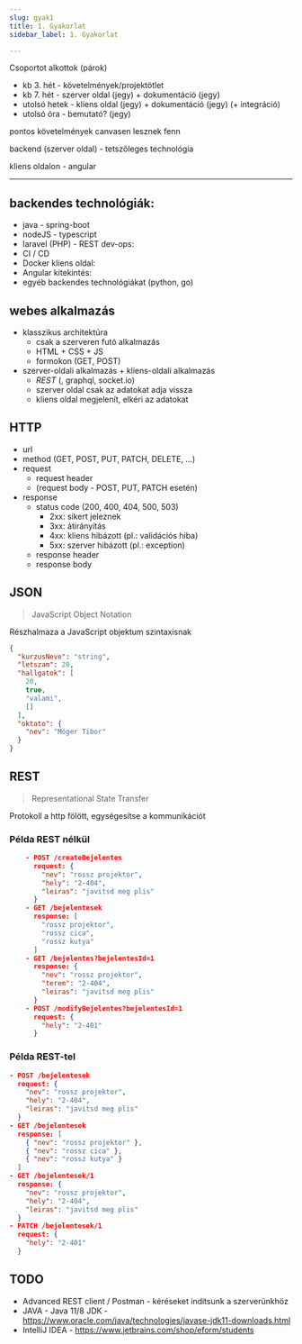 ```yaml
---
slug: gyak1
title: 1. Gyakorlat
sidebar_label: 1. Gyakorlat

---
```

Csoportot alkottok (párok)
- kb 3. hét - követelmények/projektötlet
- kb 7. hét - szerver oldal (jegy) + dokumentáció (jegy)
- utolsó hetek - kliens oldal (jegy) + dokumentáció (jegy) (+ integráció)
- utolsó óra - bemutató? (jegy)

pontos követelmények canvasen lesznek fenn

backend (szerver oldal) - tetszőleges technológia

kliens oldalon - angular

***

## backendes technológiák:

* java - spring-boot
* nodeJS - typescript
* laravel (PHP) - REST
  dev-ops:
* CI / CD
* Docker
  kliens oldal:
* Angular
  kitekintés:
* egyéb backendes technológiákat (python, go)

## webes alkalmazás

* klasszikus architektúra
  * csak a szerveren futó alkalmazás
  * HTML + CSS + JS
  * formokon (GET, POST)
* szerver-oldali alkalmazás + kliens-oldali alkalmazás
  * _REST_ (, graphql, socket.io)
  * szerver oldal csak az adatokat adja vissza
  * kliens oldal megjelenít, elkéri az adatokat

## HTTP

* url
* method (GET, POST, PUT, PATCH, DELETE, ...)
* request
  * request header
  * (request body - POST, PUT, PATCH esetén)
* response
  * status code (200, 400, 404, 500, 503)
    * 2xx: sikert jeleznek
    * 3xx: átirányítás
    * 4xx: kliens hibázott (pl.: validációs hiba)
    * 5xx: szerver hibázott (pl.: exception)
  * response header
  * response body

## JSON

> JavaScript Object Notation

Részhalmaza a JavaScript objektum szintaxisnak

```json 
{
  "kurzusNeve": "string",
  "letszam": 20,
  "hallgatok": [
    20,
	true,
	"valami",
	[]
  ],
  "oktato": {
	"nev": "Móger Tibor"
  }
}
```

## REST

> Representational State Transfer

Protokoll a http fölött, egységesítse a kommunikációt

### Példa REST nélkül

```json
	- POST /createBejelentes
	  request: {
	    "nev": "rossz projektor",
		"hely": "2-404",
		"leiras": "javitsd meg plis"
	  }
	- GET /bejelentesek
	  response: [
		"rossz projektor",
		"rossz cica",
		"rossz kutya"
	  ]
	- GET /bejelentes?bejelentesId=1
	  response: {
		"nev": "rossz projektor",
		"terem": "2-404",
		"leiras": "javitsd meg plis"
	  }
	- POST /modifyBejelentes?bejelentesId=1
	  request: {
		"hely": "2-401"
	  }
```

### Példa REST-tel

```json
- POST /bejelentesek
  request: {
	"nev": "rossz projektor",
	"hely": "2-404",
	"leiras": "javitsd meg plis"
  }
- GET /bejelentesek
  response: [
	{ "nev": "rossz projektor" },
	{ "nev": "rossz cica" },
	{ "nev": "rossz kutya" }
  ]
- GET /bejelentesek/1
  response: {
	"nev": "rossz projektor",
	"hely": "2-404",
	"leiras": "javitsd meg plis"
  }
- PATCH /bejelentesek/1
  request: {
	"hely": "2-401"
  }
```

## TODO

* Advanced REST client / Postman - kéréseket indítsunk a szerverünkhöz
* JAVA - Java 11/8 JDK - https://www.oracle.com/java/technologies/javase-jdk11-downloads.html
* IntelliJ IDEA - https://www.jetbrains.com/shop/eform/students
<!--stackedit_data:
eyJoaXN0b3J5IjpbLTE1ODcyNDk4NTRdfQ==
-->